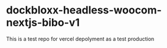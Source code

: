 # dockbloxx-headless-woocom-nextjs-bibo-v1
This is a test repo for vercel depolyment as a test production
